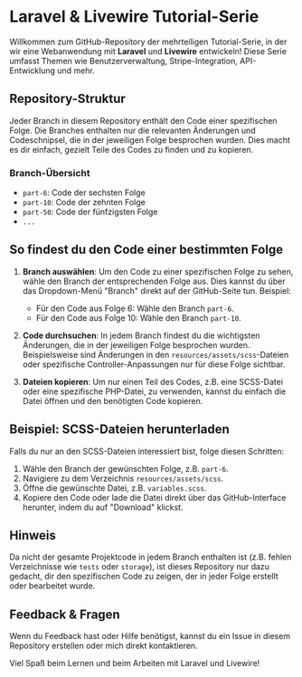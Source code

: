 # Laravel & Livewire Tutorial-Serie

Willkommen zum GitHub-Repository der mehrteiligen Tutorial-Serie, in der wir eine Webanwendung mit **Laravel** und **Livewire** entwickeln! Diese Serie umfasst Themen wie Benutzerverwaltung, Stripe-Integration, API-Entwicklung und mehr.

## Repository-Struktur

Jeder Branch in diesem Repository enthält den Code einer spezifischen Folge. Die Branches enthalten nur die relevanten Änderungen und Codeschnipsel, die in der jeweiligen Folge besprochen wurden. Dies macht es dir einfach, gezielt Teile des Codes zu finden und zu kopieren.

### Branch-Übersicht

- `part-6`: Code der sechsten Folge
- `part-10`: Code der zehnten Folge
- `part-50`: Code der fünfzigsten Folge
- `...`

## So findest du den Code einer bestimmten Folge

1. **Branch auswählen**: Um den Code zu einer spezifischen Folge zu sehen, wähle den Branch der entsprechenden Folge aus. Dies kannst du über das Dropdown-Menü "Branch" direkt auf der GitHub-Seite tun. Beispiel:
   - Für den Code aus Folge 6: Wähle den Branch `part-6`.
   - Für den Code aus Folge 10: Wähle den Branch `part-10`.

2. **Code durchsuchen**: In jedem Branch findest du die wichtigsten Änderungen, die in der jeweiligen Folge besprochen wurden. Beispielsweise sind Änderungen in den `resources/assets/scss`-Dateien oder spezifische Controller-Anpassungen nur für diese Folge sichtbar.

3. **Dateien kopieren**: Um nur einen Teil des Codes, z.B. eine SCSS-Datei oder eine spezifische PHP-Datei, zu verwenden, kannst du einfach die Datei öffnen und den benötigten Code kopieren.

## Beispiel: SCSS-Dateien herunterladen

Falls du nur an den SCSS-Dateien interessiert bist, folge diesen Schritten:

1. Wähle den Branch der gewünschten Folge, z.B. `part-6`.
2. Navigiere zu dem Verzeichnis `resources/assets/scss`.
3. Öffne die gewünschte Datei, z.B. `variables.scss`.
4. Kopiere den Code oder lade die Datei direkt über das GitHub-Interface herunter, indem du auf "Download" klickst.

## Hinweis

Da nicht der gesamte Projektcode in jedem Branch enthalten ist (z.B. fehlen Verzeichnisse wie `tests` oder `storage`), ist dieses Repository nur dazu gedacht, dir den spezifischen Code zu zeigen, der in jeder Folge erstellt oder bearbeitet wurde. 

## Feedback & Fragen

Wenn du Feedback hast oder Hilfe benötigst, kannst du ein Issue in diesem Repository erstellen oder mich direkt kontaktieren.

Viel Spaß beim Lernen und beim Arbeiten mit Laravel und Livewire!